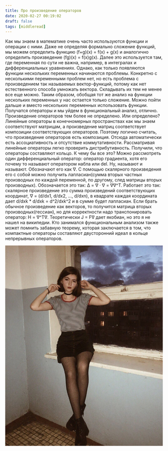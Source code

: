 ```yaml
---
title: Про произведение операторов
date: 2020-02-27 00:19:02
draft: false
tags: [middleread]
---
```


Как мы знаем в математике очень часто используются функции и операции с ними. Даже не определяя формально сложение функций, мы можем определить функцию (f+g)(x) = f(x) + g(x) и аналогично определить произведение (fg)(x) = f(x)g(x). Далее это используется там, где переменная по сути не важна, например, в интегралах и дифференциальных уравнениях. Однако, как только появляются функции нескольких переменных начинаются проблемы. Конкретно с несколькими переменными проблем нет, но есть проблема с произведением так называемых вектор-функций, потому как нет естественного способа умножать вектора. Складывать их тем не менее все еще можно. Таким образом, обобщая тот же анализ на функции нескольких переменных у нас остается только сложение. Можно пойти дальше и вместо нескольких переменных использовать функции. Получатся операторы и мы уйдем в функциональный анализ, отлично. Произведение операторов тем более не определено. Или определено? Линейные операторы в конечномерных пространствах как мы знаем соответствуют матрицам, а произведение матриц соответствует композиции соответствующих операторов. Поэтому логично считать, что произведение операторов есть композиция. Отсюда автоматически есть ассоциативность и отсутствие коммутативности. Рассматривая линейные операторы легко проверить дистрибутивность. Получили, что операторы составляют кольцо. К чему бы все это?
Можно рассмотреть один дифференциальный оператор: оператор градиента, хотя его почему то называют оператором набла или del. Ну, называют и называют. Обозначают его как ∇. С помощью скалярного произведения его с собой можно получить лапласиан(сумма вторых частных производных по каждой переменной, по другому, след матрицы вторых производных). Обозначается это так: Δ = ∇ · ∇ = ∇∇^T. Работает это так: скалярное произведение это сумма произведений соответствующих координат, ∇ = (d/dx1, d/dx2, ..., d/dxn), в квадрате каждая координата дает d/dxk * d/dxk = d^2/dxk^2 и в сумме будет лапласиан. Если брать обычное произведение как векторов, то получится матрица вторых производных(гессиан), но для корректности надо транспонировать оператор: H = ∇^T∇. Теоретически J = F∇ дает якобиан, но это я не нашел на википедии.
Кто занимался функциональным анализом также может помнить забавную теорему, которая заключается в том, что компактные операторы составляют двусторонний идеал в кольце непрерывных операторов.

![](/img/vk/qeNm27x0uGc.jpg)
